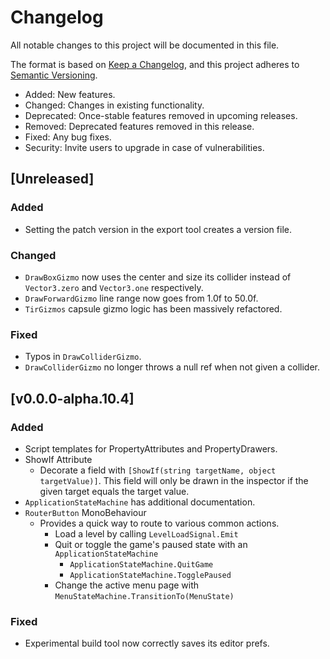 # Changelog

All notable changes to this project will be documented in this file.

The format is based on [Keep a Changelog](https://keepachangelog.com/en/1.0.0/),
and this project adheres to [Semantic Versioning](https://semver.org/spec/v2.0.0.html).

- Added:  New features.
- Changed:  Changes in existing functionality.
- Deprecated:  Once-stable features removed in upcoming releases.
- Removed:  Deprecated features removed in this release.
- Fixed:  Any bug fixes.
- Security:  Invite users to upgrade in case of vulnerabilities.

## [Unreleased]

### Added

- Setting the patch version in the export tool creates a version file.

### Changed

- <code>DrawBoxGizmo</code> now uses the center and size its collider instead of <code>Vector3.zero</code> and <code>Vector3.one</code> respectively.
- <code>DrawForwardGizmo</code> line range now goes from 1.0f to 50.0f.
- <code>TirGizmos</code> capsule gizmo logic has been massively refactored.

### Fixed

- Typos in <code>DrawColliderGizmo</code>.
- <code>DrawColliderGizmo</code> no longer throws a null ref when not given a collider.

## [v0.0.0-alpha.10.4]

### Added

- Script templates for PropertyAttributes and PropertyDrawers.
- ShowIf Attribute
  - Decorate a field with <code>[ShowIf(string targetName, object targetValue)]</code>.  This field will only be drawn in the inspector if the given target equals the target value.
- <code>ApplicationStateMachine</code> has additional documentation.
- <code>RouterButton</code> MonoBehaviour
  - Provides a quick way to route to various common actions.
    - Load a level by calling <code>LevelLoadSignal.Emit</code>
    - Quit or toggle the game's paused state with an <code>ApplicationStateMachine</code>
      - <code>ApplicationStateMachine.QuitGame</code>
      - <code>ApplicationStateMachine.TogglePaused</code>
    - Change the active menu page with <code>MenuStateMachine.TransitionTo(MenuState)</code>

### Fixed

- Experimental build tool now correctly saves its editor prefs.
